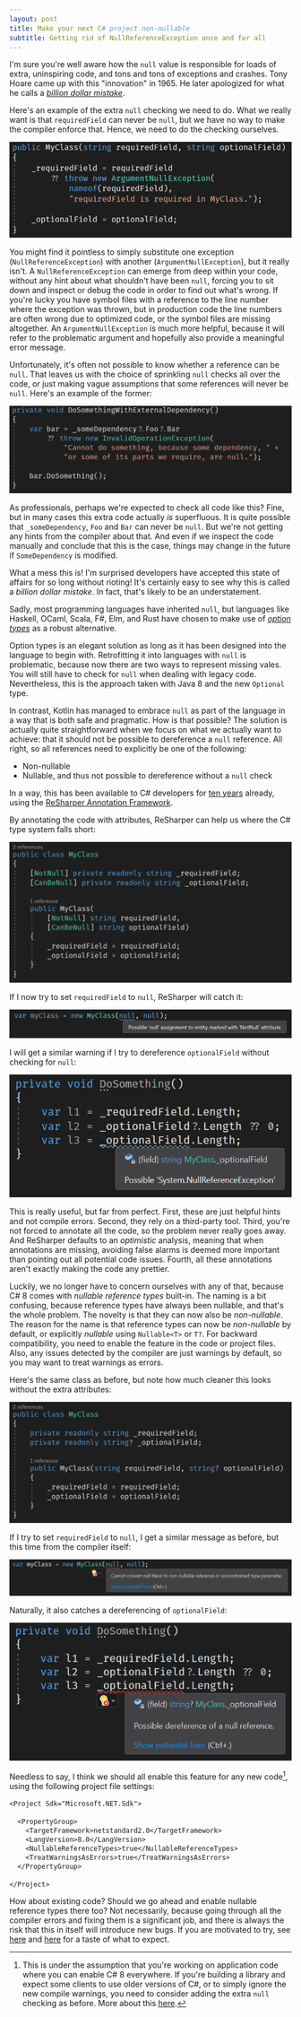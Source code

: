 ```yaml
---
layout: post
title: Make your next C# project non-nullable
subtitle: Getting rid of NullReferenceException once and for all
---
```


I'm sure you're well aware how the `null` value is responsible for loads of extra, uninspiring code, and tons and tons of exceptions and crashes. Tony Hoare came up with this "innovation" in 1965. He later apologized for what he calls a [_billion dollar mistake_](https://en.wikipedia.org/wiki/Null_pointer#History). 

Here's an example of the extra `null` checking we need to do. What we really want is that `requiredField` can never be `null`, but we have no way to make the compiler enforce that. Hence, we need to do the checking ourselves.

![](https://github.com/torhovland/torhovland.github.io/raw/master/img/non-nullable/legacy-myclass.png)

You might find it pointless to simply substitute one exception (`NullReferenceException`) with another (`ArgumentNullException`), but it really isn't. A `NullReferenceException` can emerge from deep within your code, without any hint about what shouldn't have been `null`, forcing you to sit down and inspect or debug the code in order to find out what's wrong. If you're lucky you have symbol files with a reference to the line number where the exception was thrown, but in production code the line numbers are often wrong due to optimized code, or the symbol files are missing altogether. An `ArgumentNullException` is much more helpful, because it will refer to the problematic argument and hopefully also provide a meaningful error message.

Unfortunately, it's often not possible to know whether a reference can be `null`. That leaves us with the choice of sprinkling `null` checks all over the code, or just making vague assumptions that some references will never be `null`. Here's an example of the former: 

![](https://github.com/torhovland/torhovland.github.io/raw/master/img/non-nullable/excessive-null-checking.png)

As professionals, perhaps we're expected to check all code like this? Fine, but in many cases this extra code actually _is_ superfluous. It is quite possible that `_someDependency`, `Foo` and `Bar` can never be `null`. But we're not getting any hints from the compiler about that. And even if we inspect the code manually and conclude that this is the case, things may change in the future if `SomeDependency` is modified.

What a mess this is! I'm surprised developers have accepted this state of affairs for so long without rioting! It's certainly easy to see why this is called a _billion dollar mistake_. In fact, that's likely to be an understatement.

Sadly, most programming languages have inherited `null`, but languages like Haskell, OCaml, Scala, F#, Elm, and Rust have chosen to make use of [_option types_](https://en.wikipedia.org/wiki/Option_type) as a robust alternative. 

Option types is an elegant solution as long as it has been designed into the language to begin with. Retrofitting it into languages with `null` is problematic, because now there are two ways to represent missing vales. You will still have to check for `null` when dealing with legacy code. Nevertheless, this is the approach taken with Java 8 and the new `Optional` type.

In contrast, Kotlin has managed to embrace `null` as part of the language in a way that is both safe and pragmatic. How is that possible? The solution is actually quite straightforward when we focus on what we actually want to achieve: that it should not be possible to dereference a `null` reference. All right, so all references need to explicitly be one of the following:

- Non-nullable
- Nullable, and thus not possible to dereference without a `null` check

In a way, this has been available to C# developers for [ten years](https://blogs.msmvps.com/peterritchie/2008/07/21/working-with-resharper-s-external-annotation-xml-files/) already, using the [ReSharper Annotation Framework](https://www.jetbrains.com/resharper/features/code_analysis.html). 

By annotating the code with attributes, ReSharper can help us where the C# type system falls short:

![](https://github.com/torhovland/torhovland.github.io/raw/master/img/non-nullable/resharper-myclass.png)

If I now try to set `requiredField` to `null`, ReSharper will catch it:

![](https://github.com/torhovland/torhovland.github.io/raw/master/img/non-nullable/resharper-required-not-null.png)

I will get a similar warning if I try to dereference `optionalField` without checking for `null`:

![](https://github.com/torhovland/torhovland.github.io/raw/master/img/non-nullable/resharper-null-reference.png)

This is really useful, but far from perfect. First, these are just helpful hints and not compile errors. Second, they rely on a third-party tool.  Third, you're not forced to annotate all the code, so the problem never really goes away. And ReSharper defaults to an _optimistic_ analysis, meaning that when annotations are missing, avoiding false alarms is deemed more important than pointing out all potential code issues. Fourth, all these annotations aren't exactly making the code any prettier.

Luckily, we no longer have to concern ourselves with any of that, because C# 8 comes with _nullable reference types_ built-in. The naming is a bit confusing, because reference types have always been nullable, and that's the whole problem. The novelty is that they can now also be _non-nullable_. The reason for the name is that reference types can now be _non-nullable_ by default, or explicitly _nullable_ using `Nullable<T>` or `T?`. For backward compatibility, you need to enable the feature in the code or project files. Also, any issues detected by the compiler are just warnings by default, so you may want to treat warnings as errors.

Here's the same class as before, but note how much cleaner this looks without the extra attributes:

![](https://github.com/torhovland/torhovland.github.io/raw/master/img/non-nullable/csharp-myclass.png)

If I try to set `requiredField` to `null`, I get a similar message as before, but this time from the compiler itself:

![](https://github.com/torhovland/torhovland.github.io/raw/master/img/non-nullable/csharp-required-not-null.png)

Naturally, it also catches a dereferencing of `optionalField`:

![](https://github.com/torhovland/torhovland.github.io/raw/master/img/non-nullable/csharp-null-reference.png)

Needless to say, I think we should all enable this feature for any new code[^interop], using the following project file settings:

```
<Project Sdk="Microsoft.NET.Sdk">

  <PropertyGroup>
    <TargetFramework>netstandard2.0</TargetFramework>
    <LangVersion>8.0</LangVersion>
    <NullableReferenceTypes>true</NullableReferenceTypes>
    <TreatWarningsAsErrors>true</TreatWarningsAsErrors>
  </PropertyGroup>

</Project>
```

How about existing code? Should we go ahead and enable nullable reference types there too? Not necessarily, because going through all the compiler errors and fixing them is a significant job, and there is always the risk that this in itself will introduce new bugs. If you are motivated to try, see [here](https://praeclarum.org/2018/12/17/nullable-reference-types.html) and [here](https://codeblog.jonskeet.uk/2018/04/21/first-steps-with-nullable-reference-types/) for a taste of what to expect.

[^interop]: This is under the assumption that you're working on application code where you can enable C# 8 everywhere. If you're building a library and expect some clients to use older versions of C#, or to simply ignore the new compile warnings, you need to consider adding the extra `null` checking as before. More about this [here](https://csharp.christiannagel.com/2018/06/20/nonnullablereferencetypes/).
